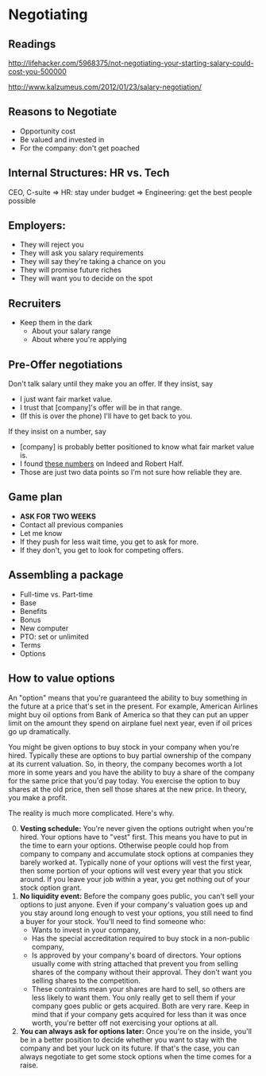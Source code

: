 # Negotiating

## Readings

http://lifehacker.com/5968375/not-negotiating-your-starting-salary-could-cost-you-500000

http://www.kalzumeus.com/2012/01/23/salary-negotiation/

## Reasons to Negotiate
* Opportunity cost
* Be valued and invested in
* For the company: don't get poached

## Internal Structures: HR vs. Tech
CEO, C-suite
=> HR: stay under budget
=> Engineering: get the best people possible

## Employers:
* They will reject you
* They will ask you salary requirements
* They will say they're taking a chance on you
* They will promise future riches
* They will want you to decide on the spot

## Recruiters
* Keep them in the dark
  * About your salary range
  * About where you're applying

## Pre-Offer negotiations
Don't talk salary until they make you an offer. If they insist, say
  * I just want fair market value.
  * I trust that [company]'s offer will be in that range.
  * (If this is over the phone) I'll have to get back to you.

If they insist on a number, say
  * [company] is probably better positioned to know what fair market value is.
  * I found [these numbers][salary-data] on Indeed and Robert Half.
  * Those are just two data points so I'm not sure how reliable they are.

[salary-data]: ../negotiating/salary-data.md

## Game plan
 * **ASK FOR TWO WEEKS**
 * Contact all previous companies
 * Let me know
 * If they push for less wait time, you get to ask for more.
 * If they don't, you get to look for competing offers.

## Assembling a package
* Full-time vs. Part-time
* Base
* Benefits
* Bonus 
* New computer
* PTO: set or unlimited
* Terms
* Options

## How to value options

An "option" means that you're guaranteed the ability to buy something in the
future at a price that's set in the present. For example, American Airlines
might buy oil options from Bank of America so that they can put an upper limit
on the amount they spend on airplane fuel next year, even if oil prices go up
dramatically.

You might be given options to buy stock in your company when you're hired.
Typically these are options to buy partial ownership of the company at its
current valuation. So, in theory, the company becomes worth a lot more in some
years and you have the ability to buy a share of the company for the same price
that you'd pay today. You exercise the option to buy shares at the old price,
then sell those shares at the new price. In theory, you make a profit.

The reality is much more complicated. Here's why.

  0. **Vesting schedule:** You're never given the options outright when you're
  hired. Your options have to "vest" first. This means you have to put in the
  time to earn your options. Otherwise people could hop from company to company
  and accumulate stock options at companies they barely worked at. Typically
  none of your options will vest the first year, then some portion of your
  options will vest every year that you stick around.  If you leave your job
  within a year, you get nothing out of your stock option grant.
  0. **No liquidity event:** Before the company goes public, you can't sell
  your options to just anyone. Even if your company's valuation goes up and you
  stay around long enough to vest your options, you still need to find a buyer
  for your stock. You'll need to find someone who:
      * Wants to invest in your company,
      * Has the special accreditation required to buy stock in a non-public company,
      * Is approved by your company's board of directors. Your options usually
        come with string attached that prevent you from selling shares of the
        company without their approval. They don't want you selling shares to
        the competition.
      * These contraints mean your shares are hard to sell, so others are less
        likely to want them. You only really get to sell them if your company goes
        public or gets acquired. Both are very rare. Keep in mind that if your
        company gets acquired for less than it was once worth, you're better off
        not exercising your options at all.
  0. **You can always ask for options later:** Once you're on the inside, you'll
     be in a better position to decide whether you want to stay with the
     company and bet your luck on its future. If that's the case, you can
     always negotiate to get some stock options when the time comes for a raise.


